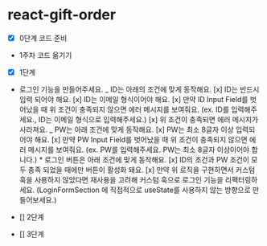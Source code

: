 # react-gift-order

- [x] 0단계 코드 준비

* 1주차 코드 옮기기

- [x] 1단계

* 로그인 기능을 만들어주세요.
  _ ID는 아래의 조건에 맞게 동작해요.
  [x] ID는 반드시 입력 되어야 해요.
  [x] ID는 이메일 형식이어야 해요.
  [x] 만약 ID Input Field를 벗어났을 때 위 조건이 충족되지 않으면 에러 메시지를 보여줘요. (ex. ID를 입력해주세요., ID는 이메일 형식으로 입력해주세요.)
  [x] 위 조건이 충족되면 에러 메시지가 사라져요.
  _ PW는 아래 조건에 맞게 동작해요.
  [x] PW는 최소 8글자 이상 입력되어야 해요.
  [x] 만약 PW Input Field를 벗어났을 때 위 조건이 충족되지 않으면 에러 메시지를 보여줘요. (ex. PW를 입력해주세요. PW는 최소 8글자 이상이어야 합니다.) \* 로그인 버튼은 아래 조건에 맞게 동작해요.
  [x] ID의 조건과 PW 조건이 모두 충족 되었을 때에만 버튼이 활성화 돼요.
  [x] 만약 위 로직을 구현하면서 커스텀 훅을 사용하지 않았다면 재사용을 고려해 커스텀 훅으로 로그인 기능을 리팩터링하세요. (LoginFormSection 에 직접적으로 useState를 사용하지 않는 방향으로 만들어보세요.)

- [] 2단계

- [] 3단계